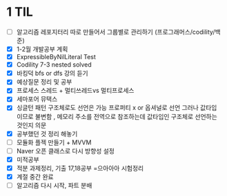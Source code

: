# 1 TIL

- [ ] 알고리즘 레포지터리 따로 만들어서 그룹별로 관리하기 (프로그래머스/codility/백준)
- [x] 1-2월 개발공부 계획 
- [x] ExpressibleByNilLiteral Test
- [x] Codility 7-3 nested solved
- [x] 바킹덕 bfs or dfs 강의 듣기
- [x] 예상질문 정리 및 공부
- [x] 프로세스 스레드 + 멀티쓰레드vs 멀티프로세스
- [x] 세마포어 뮤택스
- [x] 싱글턴 패턴 구조체로도 선언은 가능 프로퍼티 x or 옵셔널로 선언 그러나 값타입 이므로 불변함 , 메모리 주소를 전역으로 참조하는데 값타입인 구조체로 선언하는 것인지 의문
- [x] 공부했던 것 정리 해놓기
- [ ] 모듈화 플젝 만들기 + MVVM
- [ ] Naver 오픈 클래스로 다시 방향성 설정
- [x] 미적공부 
- [x] 적분 과제정리, 기출 17,18공부 =으아아아 시험정리
- [x] 계절 중간 완료
- [ ] 알고리즘 다시 시작, 파트 분배
